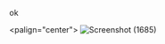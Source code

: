 ok

<p align="center">
<a <img src="https://readme-typing-svg.demolab.com?font=Fira+Code&pause=1000&color=33F72A&random=false&width=435&lines=Architecture" alt="Typing SVG" /></a>
</p>


<palign="center">
<img src="https://github.com/YassineAlami/Web-Page-Stats--Spring-Cloud-Streams-Functions-Kafka/assets/40896739/c7ca863c-f510-4b0c-a800-c12605259d0b" alt="Screenshot (1685)"></p>
